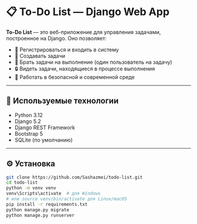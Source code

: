 # 📋 To-Do List — Django Web App

**To-Do List** — это веб-приложение для управления задачами, построенное на Django. Оно позволяет:

- 🧑 Регистрироваться и входить в систему
- 📝 Создавать задачи
- 👤 Брать задачи на выполнение (один пользователь на задачу)
- 🔒 Видеть задачи, находящиеся в процессе выполнения
- 🎯 Работать в безопасной и современной среде

---

## 🚀 Используемые технологии

- Python 3.12  
- Django 5.2  
- Django REST Framework  
- Bootstrap 5  
- SQLite (по умолчанию)

---

## ⚙️ Установка

```bash
git clone https://github.com/Sashazmei/todo-list.git
cd todo-list
python -m venv venv
venv\Scripts\activate  # для Windows
# или source venv/bin/activate для Linux/macOS
pip install -r requirements.txt
python manage.py migrate
python manage.py runserver
